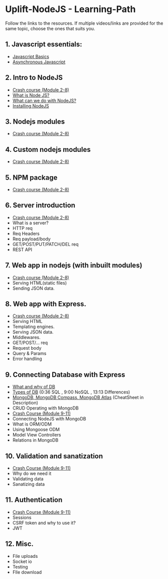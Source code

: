 # Uplift-NodeJS - Learning-Path
Follow the links to the resources. If multiple videos/links are provided for the same topic, choose the ones that suits you.

## 1. Javascript essentials:

* [Javascript Basics](Javascript%20Essestials/Javascript%20basics.md)
* [Asynchronous Javascript](Javascript%20Essestials/Asynchronous%20JS.md)

 ## 2. Intro to NodeJS

* [Crash course (Module 2-8)](NodeJS%20and%20Express/Crash%20course.md)
* [What is Node JS?](NodeJS%20and%20Express/What%20is%20Nodejs.md)
* [What can we do with NodeJS?](NodeJS%20and%20Express/What%20can%20we%20do%20with%20nodejs.md)
* [Installing NodeJS](NodeJS%20and%20Express/Installing%20NodeJS.md)

## 3. Nodejs modules 
* [Crash course (Module 2-8)](NodeJS%20and%20Express/Crash%20course.md)

## 4. Custom nodejs modules
* [Crash course (Module 2-8)](NodeJS%20and%20Express/Crash%20course.md)

## 5. NPM package
* [Crash course (Module 2-8)](NodeJS%20and%20Express/Crash%20course.md)

## 6. Server introduction
* [Crash course (Module 2-8)](NodeJS%20and%20Express/Crash%20course.md)
* What is a server?
* HTTP req
* Req Headers
* Req payload/body
* GET/POST/PUT/PATCH/DEL  req
* REST API  

## 7. Web app in nodejs (with inbuilt modules)
* [Crash course (Module 2-8)](NodeJS%20and%20Express/Crash%20course.md)
* Serving HTML(static files)
* Sending JSON data.  

## 8. Web app with Express.
* [Crash course (Module 2-8)](NodeJS%20and%20Express/Crash%20course.md)
* Serving HTML
* Templating engines.
* Serving JSON data.
* Middlewares.
* GET/POST/… req
* Request body
* Query & Params
* Error handling  

## 9. Connecting Database with Express
* [What and why of DB](https://www.youtube.com/watch?v=Ls_LzOZ7x0c)
* [Types of DB](https://www.youtube.com/watch?v=ZS_kXvOeQ5Y) (0:36 SQL , 9:00 NoSQL , 13:13 Differences)
* [MongoDB, MongoDB Compass, MongoDB Atlas](https://www.youtube.com/watch?v=-56x56UppqQ) (CheatSheet in Description)
* CRUD Operating with MongoDB
* [Crash Course (Module 9-11)](https://www.youtube.com/watch?v=SBvmnHTQIPY)
* Connecting NodeJS with MongoDB
* What is ORM/ODM
* Using Mongoose ODM 
* Model View Controllers
* Relations in MongoDB

## 10. Validation and sanatization
* [Crash Course (Module 9-11)](https://www.youtube.com/watch?v=SBvmnHTQIPY)
* Why do we need it
* Validating data
* Sanatizing data

## 11. Authentication
* [Crash Course (Module 9-11)](https://www.youtube.com/watch?v=SBvmnHTQIPY)
* Sessions
* CSRF token and why to use it?
* JWT

## 12. Misc.
* File uploads
* Socket io
* Testing
* FIle download
